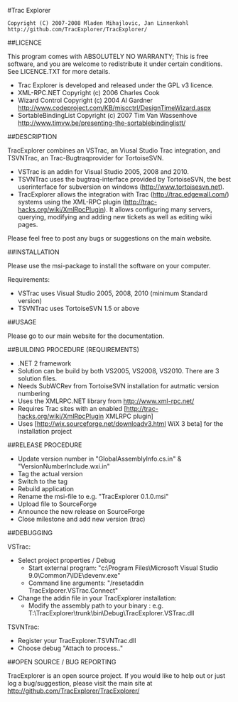 #Trac Explorer

```
Copyright (C) 2007-2008 Mladen Mihajlovic, Jan Linnenkohl
http://github.com/TracExplorer/TracExplorer/
```

##LICENCE

This program comes with ABSOLUTELY NO WARRANTY; This is free software, and you are welcome to redistribute it under certain conditions. See LICENCE.TXT for more details.


- Trac Explorer is developed and released under the GPL v3 licence.
- XML-RPC.NET Copyright (c) 2006 Charles Cook
- Wizard Control Copyright (c) 2004 Al Gardner http://www.codeproject.com/KB/miscctrl/DesignTimeWizard.aspx
- SortableBindingList Copyright (c) 2007 Tim Van Wassenhove http://www.timvw.be/presenting-the-sortablebindinglistt/


##DESCRIPTION

TracExplorer combines an VSTrac, an Viusal Studio Trac integration, and TSVNTrac, an Trac-Bugtraqprovider for TortoiseSVN.  

- VSTrac is an addin for Visual Studio 2005, 2008 and 2010.
- TSVNTrac uses the bugtraq-interface provided by TortoiseSVN, the best userinterface for subversion on windows (http://www.tortoisesvn.net).
- TracExplorer allows the integration with Trac (http://trac.edgewall.com/) systems using the XML-RPC plugin (http://trac-hacks.org/wiki/XmlRpcPlugin). It allows configuring many servers, querying, modifying and adding new tickets as well as editing wiki pages.

Please feel free to post any bugs or suggestions on the main website.


##INSTALLATION

Please use the msi-package to install the software on your computer.

Requirements:
- VSTrac uses Visual Studio 2005, 2008, 2010 (minimum Standard version)
- TSVNTrac uses TortoiseSVN 1.5 or above
   
##USAGE

Please go to our main website for the documentation.

##BUILDING PROCEDURE (REQUIREMENTS)
- .NET 2 framework
- Solution can be build by both VS2005, VS2008, VS2010. There are 3 solution files.
- Needs SubWCRev from TortoiseSVN installation for autmatic version numbering
- Uses the XMLRPC.NET library from http://www.xml-rpc.net/
- Requires Trac sites with an enabled [http://trac-hacks.org/wiki/XmlRpcPlugin XMLRPC plugin]
- Uses [http://wix.sourceforge.net/downloadv3.html WiX 3 beta] for the installation project 
     
##RELEASE PROCEDURE
- Update version number in "GlobalAssemblyInfo.cs.in" & "VersionNumberInclude.wxi.in"
- Tag the actual version
- Switch to the tag
- Rebuild application
- Rename the msi-file to e.g. "TracExplorer 0.1.0.msi"
- Upload file to SourceForge
- Announce the new release on SourceForge
- Close milestone and add new version (trac)

##DEBUGGING

VSTrac:
   - Select project properties / Debug
     - Start external program: "c:\Program Files\Microsoft Visual Studio 9.0\Common7\IDE\devenv.exe"
     - Command line arguments: "/resetaddin TracExlporer.VSTrac.Connect"
   - Change the addin file in your TracExplorer installation:
     - Modify the assembly path to your binary : e.g. <Assembly>T:\TracExplorer\trunk\bin\Debug\TracExplorer.VSTrac.dll</Assembly>
   
TSVNTrac:
   - Register your TracExplorer.TSVNTrac.dll
   - Choose debug "Attach to process.."
   
   
##OPEN SOURCE / BUG REPORTING

TracExplorer is an open source project. If you would like to help out or just log a bug/suggestion, please visit the main site at http://github.com/TracExplorer/TracExplorer/
